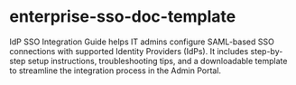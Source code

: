 # enterprise-sso-doc-template
IdP SSO Integration Guide helps IT admins configure SAML-based SSO connections with supported Identity Providers (IdPs). It includes step-by-step setup instructions, troubleshooting tips, and a downloadable template to streamline the integration process in the Admin Portal.
